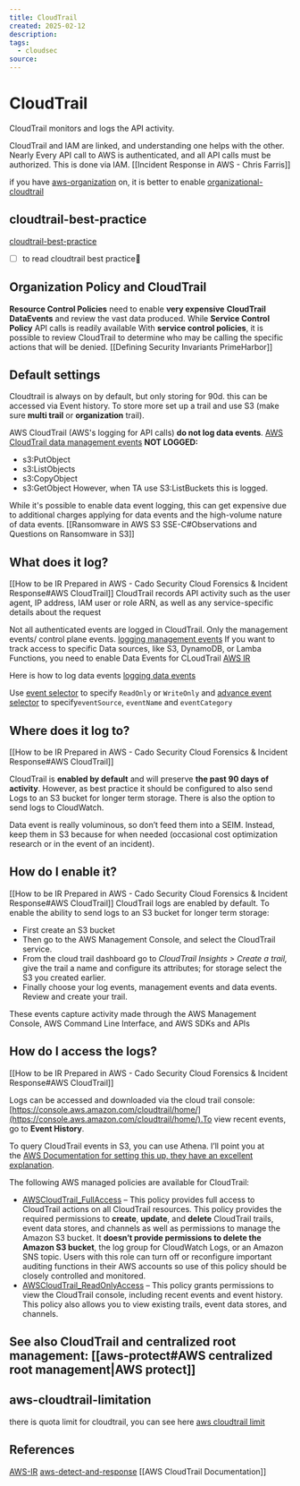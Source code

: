 ```yaml
---
title: CloudTrail
created: 2025-02-12
description: 
tags:
  - cloudsec
source:
---
```


# CloudTrail

CloudTrail monitors and logs the API activity. 

CloudTrail and IAM are linked, and understanding one helps with the other. Nearly Every API call to AWS is authenticated, and all API calls must be authorized. This is done via IAM.
[[Incident Response in AWS - Chris Farris]]

if you have [aws-organization](aws-protect.md#aws-organization) on, it is better to enable [organizational-cloudtrail](aws-protect.md#organization-cloudtrail)
## cloudtrail-best-practice

[cloudtrail-best-practice](https://aws.amazon.com/blogs/mt/aws-cloudtrail-best-practices/)

- [ ] to read cloudtrail best practice🔼 
## Organization Policy and CloudTrail

**Resource Control Policies**  need to enable **very expensive** **CloudTrail DataEvents** and review the vast data produced.  While **Service Control Policy** API calls is readily available
With **service control policies**, it is possible to review CloudTrail to determine who may be calling the specific actions that will be denied. [[Defining Security Invariants  PrimeHarbor]]
## Default settings 

Cloudtrail is always on by default, but only storing for 90d. this can be accessed via Event history. To store more set up a trail and use S3 (make sure **multi trail** or **organization** trail).

AWS CloudTrail (AWS's logging for API calls) **do not log data events**.  [AWS CloudTrail data management events](https://repost.aws/knowledge-center/cloudtrail-data-management-events)
**NOT LOGGED:**
- s3:PutObject
- s3:ListObjects
- s3:CopyObject
- s3:GetObject
However, when TA use S3:ListBuckets this is logged.

While it's possible to enable data event logging, this can get expensive due to additional charges applying for data events and the high-volume nature of data events.
[[Ransomware in AWS S3 SSE-C#Observations and Questions on Ransomware in S3]]


## What does it log? 
[[How to be IR Prepared in AWS - Cado Security  Cloud Forensics & Incident Response#AWS CloudTrail]]
CloudTrail records API activity such as the user agent, IP address, IAM user or role ARN, as well as any service-specific details about the request

Not all authenticated events are logged in CloudTrail. 
Only the management events/ control plane events. [logging management events](https://docs.aws.amazon.com/awscloudtrail/latest/userguide/logging-management-events-with-cloudtrail.html)
If you want to track access to specific Data sources, like S3, DynamoDB, or Lamba Functions, you need to enable Data Events for CLoudTrail [AWS IR](https://www.chrisfarris.com/post/aws-ir/)

Here is how to log data events [logging data events](https://docs.aws.amazon.com/awscloudtrail/latest/userguide/logging-data-events-with-cloudtrail.html)

Use [event selector](https://docs.aws.amazon.com/awscloudtrail/latest/APIReference/API_EventSelector.html) to specify `ReadOnly` or `WriteOnly` and [advance event selector](https://docs.aws.amazon.com/awscloudtrail/latest/APIReference/API_AdvancedEventSelector.html) to specify`eventSource`, `eventName` and `eventCategory`

## Where does it log to? 
[[How to be IR Prepared in AWS - Cado Security  Cloud Forensics & Incident Response#AWS CloudTrail]]

CloudTrail is **enabled by default** and will preserve **the past 90 days of activity**.  However, as best practice it should be configured to also send Logs to an S3 bucket for longer term storage. There is also the option to send logs to CloudWatch.

Data event is really voluminous, so don’t feed them into a SEIM. Instead, keep them in S3 because for when needed (occasional cost optimization research or in the event of an incident).

## How do I enable it? 
[[How to be IR Prepared in AWS - Cado Security  Cloud Forensics & Incident Response#AWS CloudTrail]]
CloudTrail logs are enabled by default. To enable the ability to send logs to an S3 bucket for longer term storage:
- First create an S3 bucket
- Then go to the AWS Management Console, and select the CloudTrail service.
- From the cloud trail dashboard go to _CloudTrail Insights > Create a trail,_ give the trail a name and configure its attributes; for storage select the S3 you created earlier.
- Finally choose your log events, management events and data events. Review and create your trail.

These events capture activity made through the AWS Management Console, AWS Command Line Interface, and AWS SDKs and APIs
## How do I access the logs? 
[[How to be IR Prepared in AWS - Cado Security  Cloud Forensics & Incident Response#AWS CloudTrail]]

Logs can be accessed and downloaded via the cloud trail console: [https://console.aws.amazon.com/cloudtrail/home/](https://console.aws.amazon.com/cloudtrail/home/).To view recent events, go to **Event History**.

To query CloudTrail events in S3, you can use Athena. I’ll point you at the [AWS Documentation for setting this up, they have an excellent explanation](https://docs.aws.amazon.com/athena/latest/ug/cloudtrail-logs.html).



The following AWS managed policies are available for CloudTrail:

* [AWSCloudTrail_FullAccess](https://docs.aws.amazon.com/aws-managed-policy/latest/reference/AWSCloudTrail_FullAccess.html) – This policy provides full access to CloudTrail actions on all CloudTrail resources. This policy provides the required permissions to **create**, **update**, and **delete** CloudTrail trails, event data stores, and channels as well as permissions to manage the Amazon S3 bucket. It **doesn’t provide permissions to delete the Amazon S3 bucket**, the log group for CloudWatch Logs, or an Amazon SNS topic. Users with this role can turn off or reconfigure important auditing functions in their AWS accounts so use of this policy should be closely controlled and monitored.
* [AWSCloudTrail_ReadOnlyAccess](https://docs.aws.amazon.com/aws-managed-policy/latest/reference/AWSCloudTrail_ReadOnlyAccess.html) – This policy grants permissions to view the CloudTrail console, including recent events and event history. This policy also allows you to view existing trails, event data stores, and channels.

## See also CloudTrail and centralized root management: [[aws-protect#AWS centralized root management|AWS protect]]

## aws-cloudtrail-limitation

there is quota limit for cloudtrail, you can see here [aws cloudtrail limit](https://docs.aws.amazon.com/awscloudtrail/latest/userguide/WhatIsCloudTrail-Limits.html)
## References
[AWS-IR](https://www.chrisfarris.com/post/aws-ir/)
[aws-detect-and-response](aws-detect-and-response.md)
[[AWS CloudTrail Documentation]]